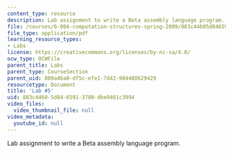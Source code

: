 ```yaml
---
content_type: resource
description: Lab assignment to write a Beta assembly language program.
file: /courses/6-004-computation-structures-spring-2009/883c44605d8465913780dbe9461c3994_MIT6_004s09_lab05.pdf
file_type: application/pdf
learning_resource_types:
- Labs
license: https://creativecommons.org/licenses/by-nc-sa/4.0/
ocw_type: OCWFile
parent_title: Labs
parent_type: CourseSection
parent_uid: 809a46a0-df5c-efe1-7d42-984488629429
resourcetype: Document
title: 'Lab #5'
uid: 883c4460-5d84-6591-3780-dbe9461c3994
video_files:
  video_thumbnail_file: null
video_metadata:
  youtube_id: null
---
```

Lab assignment to write a Beta assembly language program.